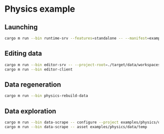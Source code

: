 # Physics example

## Launching

```sh
cargo m run --bin runtime-srv --features=standalone -- --manifest=examples/physics/data/runtime/game.manifest --root-asset="(1d9ddd99aad89045,1fa058cb-5877-5ffe-dcb7-1f364a804a8f)" --physics-debugger
```

## Editing data

```sh
cargo m run --bin editor-srv -- --project-root=./target/data/workspaces/physics --repository-name=examples-physics --manifest=examples/physics/data/runtime/game.manifest --scene "/scene.ent" --build-output-database-address=./target/output_db
cargo m run --bin editor-client
```

## Data regeneration

```sh
cargo m run --bin physics-rebuild-data
```

## Data exploration

```sh
cargo m run --bin data-scrape -- configure --project examples/physics/data --output temp/
cargo m run --bin data-scrape -- asset examples/physics/data/temp
```

